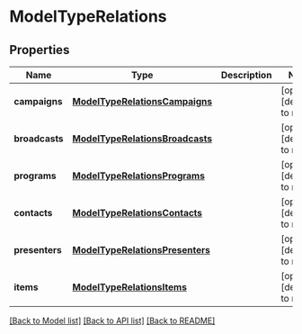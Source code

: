 # ModelTypeRelations

## Properties
Name | Type | Description | Notes
------------ | ------------- | ------------- | -------------
**campaigns** | [**ModelTypeRelationsCampaigns**](ModelTypeRelationsCampaigns.md) |  | [optional] [default to null]
**broadcasts** | [**ModelTypeRelationsBroadcasts**](ModelTypeRelationsBroadcasts.md) |  | [optional] [default to null]
**programs** | [**ModelTypeRelationsPrograms**](ModelTypeRelationsPrograms.md) |  | [optional] [default to null]
**contacts** | [**ModelTypeRelationsContacts**](ModelTypeRelationsContacts.md) |  | [optional] [default to null]
**presenters** | [**ModelTypeRelationsPresenters**](ModelTypeRelationsPresenters.md) |  | [optional] [default to null]
**items** | [**ModelTypeRelationsItems**](ModelTypeRelationsItems.md) |  | [optional] [default to null]

[[Back to Model list]](../README.md#documentation-for-models) [[Back to API list]](../README.md#documentation-for-api-endpoints) [[Back to README]](../README.md)


